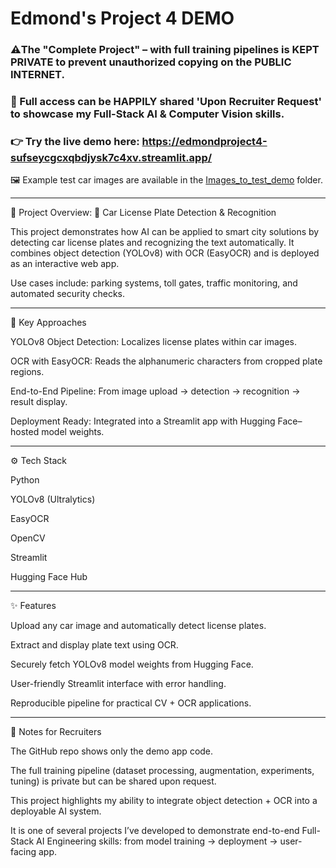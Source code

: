 
# Edmond's Project 4 DEMO 

### ⚠️The "Complete Project" – with full training pipelines is KEPT PRIVATE to prevent unauthorized copying on the PUBLIC INTERNET.

### 🤝 Full access can be HAPPILY shared 'Upon Recruiter Request' to showcase my Full-Stack AI & Computer Vision skills.

### 👉 Try the live demo here: https://edmondproject4-sufseycgcxqbdjysk7c4xv.streamlit.app/

🖼️ Example test car images are available in the [Images_to_test_demo](./Images_to_test_demo) folder.  

--------------------------------------------------------------------------------------------------------------------------------------------------------------------------------
📖 Project Overview: 🚗 Car License Plate Detection & Recognition

This project demonstrates how AI can be applied to smart city solutions by detecting car license plates and recognizing the text automatically. It combines object detection (YOLOv8) with OCR (EasyOCR) and is deployed as an interactive web app.

Use cases include: parking systems, toll gates, traffic monitoring, and automated security checks.

---

🔬 Key Approaches

YOLOv8 Object Detection: Localizes license plates within car images.

OCR with EasyOCR: Reads the alphanumeric characters from cropped plate regions.

End-to-End Pipeline: From image upload → detection → recognition → result display.

Deployment Ready: Integrated into a Streamlit app with Hugging Face–hosted model weights.

---

⚙️ Tech Stack

Python

YOLOv8 (Ultralytics)

EasyOCR

OpenCV

Streamlit

Hugging Face Hub

---


✨ Features

Upload any car image and automatically detect license plates.

Extract and display plate text using OCR.

Securely fetch YOLOv8 model weights from Hugging Face.

User-friendly Streamlit interface with error handling.

Reproducible pipeline for practical CV + OCR applications.

---


📌 Notes for Recruiters

The GitHub repo shows only the demo app code.

The full training pipeline (dataset processing, augmentation, experiments, tuning) is private but can be shared upon request.

This project highlights my ability to integrate object detection + OCR into a deployable AI system.

It is one of several projects I’ve developed to demonstrate end-to-end Full-Stack AI Engineering skills: from model training → deployment → user-facing app.
